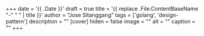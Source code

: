 +++
date = '{{ .Date }}'
draft = true
title = '{{ replace .File.ContentBaseName "-" " " | title }}'
author = "Jose Sitanggang"
tags = ['golang', 'design-pattern']
description = ""
[cover]
hiden = false
image = ""
alt = ""
caption = ""
+++